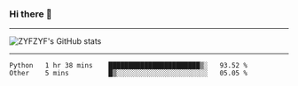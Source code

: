 ### Hi there 👋

-------

<!--

- 🔭 I’m currently working on ...
- 🌱 I’m currently learning Rust
- 👯 I’m looking to collaborate on ...
- 🤔 I’m looking for help with ...
- 💬 Ask me about ...
- 📫 How to reach me: ...
- 😄 Pronouns: ...
- ⚡ Fun fact: ...

-------
-->

![ZYFZYF's GitHub stats](https://github-readme-stats.vercel.app/api?username=ZYFZYF)


-------

<!--START_SECTION:waka-->

```text
Python   1 hr 38 mins    ███████████████████████▒░   93.52 %
Other    5 mins          █▒░░░░░░░░░░░░░░░░░░░░░░░   05.05 %
```

<!--END_SECTION:waka-->


